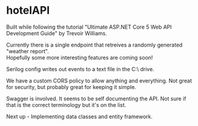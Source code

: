 # hotelAPI
Built while following the tutorial "Ultimate ASP.NET Core 5 Web API Development Guide" by Trevoir Williams.  

Currently there is a single endpoint that retreives a randomly generated "weather report".  
Hopefully some more interesting features are coming soon!  

Serilog config writes out events to a text file in the C:\ drive.  

We have a custom CORS policy to allow anything and everything.  Not great for security, but probably great for keeping it simple.  

Swagger is involved.  It seems to be self documenting the API.  Not sure if that is the correct terminology but it's on the list.

Next up - Implementing data classes and entity framework.  




